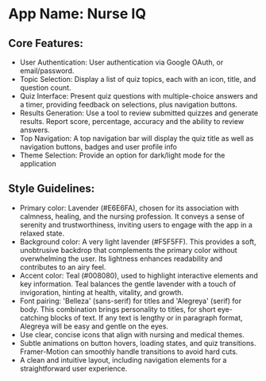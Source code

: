 # **App Name**: Nurse IQ

## Core Features:

- User Authentication: User authentication via Google OAuth, or email/password.
- Topic Selection: Display a list of quiz topics, each with an icon, title, and question count.
- Quiz Interface: Present quiz questions with multiple-choice answers and a timer, providing feedback on selections, plus navigation buttons.
- Results Generation: Use a tool to review submitted quizzes and generate results. Report score, percentage, accuracy and the ability to review answers.
- Top Navigation: A top navigation bar will display the quiz title as well as navigation buttons, badges and user profile info
- Theme Selection: Provide an option for dark/light mode for the application

## Style Guidelines:

- Primary color: Lavender (#E6E6FA), chosen for its association with calmness, healing, and the nursing profession. It conveys a sense of serenity and trustworthiness, inviting users to engage with the app in a relaxed state.
- Background color: A very light lavender (#F5F5FF). This provides a soft, unobtrusive backdrop that complements the primary color without overwhelming the user. Its lightness enhances readability and contributes to an airy feel.
- Accent color: Teal (#008080), used to highlight interactive elements and key information. Teal balances the gentle lavender with a touch of invigoration, hinting at health, vitality, and growth.
- Font pairing: 'Belleza' (sans-serif) for titles and 'Alegreya' (serif) for body. This combination brings personality to titles, for short eye-catching blocks of text. If any text is lengthy or in paragraph format, Alegreya will be easy and gentle on the eyes.
- Use clear, concise icons that align with nursing and medical themes.
- Subtle animations on button hovers, loading states, and quiz transitions. Framer-Motion can smoothly handle transitions to avoid hard cuts.
- A clean and intuitive layout, including navigation elements for a straightforward user experience.